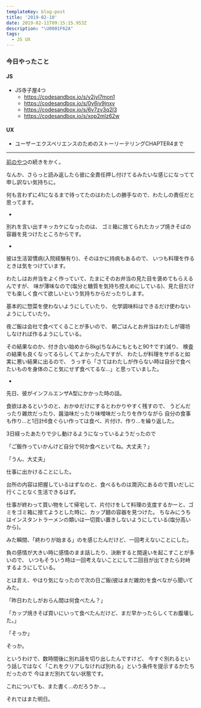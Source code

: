 ```yaml
---
templateKey: blog-post
title: '2019-02-10'
date: 2019-02-11T09:15:15.953Z
description: "\U0001F62A"
tags:
  - JS UX
---
```

### 今日やったこと
#### JS
* JS寺子屋4つ
    * https://codesandbox.io/s/y2jyl7mon1
    * https://codesandbox.io/s/0y6jv9jnxv
    * https://codesandbox.io/s/6v7zv3q2l3
    * https://codesandbox.io/s/xop2mlz62w
#### UX
* ユーザーエクスペリエンスのためのストーリーテリングCHAPTER4まで

-----

[前のやつ](https://kacolog.netlify.com/blog/2019-02-02-2019-02-01/)の続きをかく。

なんか、さらっと読み返したら彼に全責任押し付けてるみたいな感じになってて申し訳ない気持ちに。

何も言わずに41になるまで待ってたのはわたしの勝手なので、わたしの責任だと思ってます。


*

別れを言い出すキッカケになったのは、
ゴミ箱に捨てられたカップ焼きそばの容器を見つけたところからです。

*

彼は生活習慣病(入院経験有り)、そのほかに持病もあるので、
いつも料理を作るときは気をつけています。

わたしはお弁当をよく作っていて、たまにそのお弁当の見た目を褒めてもらえるんですが、
味が薄味なので(塩分と糖質を気持ち控えめにしている)、見た目だけでも楽しく食べて欲しいという気持ちからだったりします。

基本的に惣菜を使わないようにしていたり、
化学調味料はできるだけ使わないようにしていたり。

夜ご飯は会社で食べてくることが多いので、
朝ごはんとお弁当はわたしが寝坊しなければ作るようにしている。

その結果なのか、付き合い始めから8kg(ちなみにもともと90↑です)減り、
検査の結果も良くなってるらしくてよかったんですが、
わたしが料理をサボると如実に悪い結果に出るので、
うっすら「さてはわたしが作らない時は自分で食べたいものを身体のこと気にせず食べてるな…」と思っていました。

*

先日、彼がインフルエンザA型にかかった時の話。

食欲はあるというのと、おかゆだけにするとわかりやすく残すので、
うどんだったり雑炊だったり、醤油味だったり味噌味だったりを作りながら
自分の食事も作り…と1日計6食ぐらい作っては食べ、片付け、作り…を繰り返した。

3日経ったあたりで少し動けるようになっているようだったので

「ご飯作っていかんけど自分で何か食べといてね。大丈夫？」

「うん、大丈夫」

仕事に出かけることにした。

台所の内容は把握しているはずなのと、食べるものは潤沢にあるので買いだしに行くことなく生活できるはず。

仕事が終わって買い物をして帰宅して、片付けをして料理の支度するかーと、ゴミをゴミ箱に捨てようとした時に、カップ麺の容器を見つけた。
ちなみにうちはインスタントラーメンの類いは一切買い置きしないようにしている(塩分高いから)。

みた瞬間、「終わりが始まる」のを感じたんだけど、一回考えないことにした。

負の感情が大きい時に感情のまま話したり、決断すると間違いを起こすことが多いので、
いつもそういう時は一回考えないことにして二回目が出てきたら対峙するようにしている。


とは言え、やはり気になったので次の日ご飯(彼はまだ雑炊)を食べながら聞いてみた。


「昨日わたしがおらん間は何食べたん？」

「カップ焼きそば買いにいって食べたんだけど、まだ早かったらしくてお腹壊した。」

「そっか」


そっか。


というわけで、数時間後に別れ話を切り出したんですけど、
今すぐ別れるという話しではなく「これをクリアしなければ別れる」という条件を提示するかたちだったので
今はまだ別れてない状態です。

これについても、また書く…のだろうか…。


それではまた明日。
